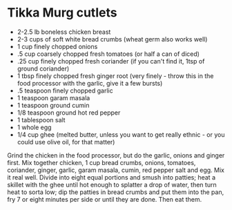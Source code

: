 # Tikka Murg cutlets

* 2-2.5 lb boneless chicken breast
* 2-3 cups of soft white bread crumbs (wheat germ also works well)
* 1 cup finely chopped onions
* .5 cup coarsely chopped fresh tomatoes (or half a can of diced)
* .25 cup finely chopped fresh coriander (if you can't find it, 1tsp of ground coriander)
* 1 tbsp finely chopped fresh ginger root (very finely - throw this in the food processor with the garlic, give it a few bursts)
* .5 teaspoon finely chopped garlic
* 1 teaspoon garam masala
* 1 teaspoon ground cumin
* 1/8 teaspoon ground hot red pepper
* 1 tablespoon salt
* 1 whole egg
* 1/4 cup ghee (melted butter, unless you want to get really ethnic - or you could use olive oil, for that matter)

Grind the chicken in the food processor, but do the garlic, onions and ginger
first. Mix together chicken, 1 cup bread crumbs, onions, tomatoes, coriander,
ginger, garlic, garam masala, cumin, red pepper salt and egg. Mix it real well.
Divide into eight equal portions and smush into patties; heat a skillet with the
ghee until hot enough to splatter a drop of water, then turn heat to sorta low;
dip the patties in bread crumbs and put them into the pan, fry 7 or eight minutes
per side or until they are done. Then eat them.

